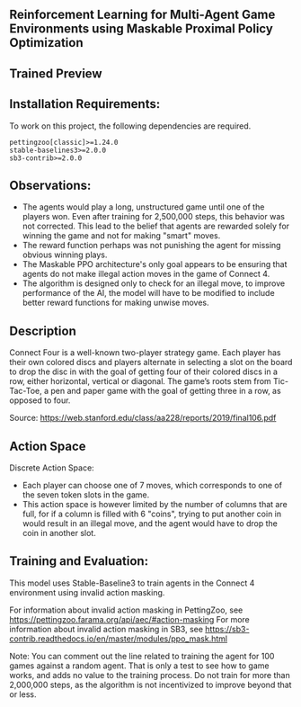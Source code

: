 Reinforcement Learning for Multi-Agent Game Environments using Maskable Proximal Policy Optimization
-

Trained Preview
-

Installation Requirements:
-
To work on this project, the following dependencies are required.
```
pettingzoo[classic]>=1.24.0
stable-baselines3>=2.0.0
sb3-contrib>=2.0.0
```

Observations:
- 
- The agents would play a long, unstructured game until one of the players won. Even after training for 2,500,000 steps, this behavior was not corrected. This lead to the belief that agents are rewarded solely for winning the game and not for making "smart" moves.
- The reward function perhaps was not punishing the agent for missing obvious winning plays.
- The Maskable PPO architecture's only goal appears to be ensuring that agents do not make illegal action moves in the game of Connect 4.
- The algorithm is designed only to check for an illegal move, to improve performance of the AI, the model will have to be modified to include better reward functions for making unwise moves.

Description
-
Connect Four is a well-known two-player strategy game. Each player has their own colored discs and players alternate in selecting a slot on the board to drop the disc in with the goal of getting four of their colored discs in a row, either horizontal, vertical or diagonal. The game’s roots stem from Tic-Tac-Toe, a pen and paper game with the goal of getting three in a row, as opposed to four.

Source: https://web.stanford.edu/class/aa228/reports/2019/final106.pdf

Action Space
-
Discrete Action Space:
- Each player can choose one of 7 moves, which corresponds to one of the seven token slots in the game.
- This action space is however limited by the number of columns that are full, for if a column is filled with 6 "coins", trying to put another coin in would result in an illegal move, and the agent would have to drop the coin in another slot.

Training and Evaluation:
- 
This model uses Stable-Baseline3 to train agents in the Connect 4 environment using invalid action masking.

For information about invalid action masking in PettingZoo, see https://pettingzoo.farama.org/api/aec/#action-masking
For more information about invalid action masking in SB3, see https://sb3-contrib.readthedocs.io/en/master/modules/ppo_mask.html

Note: You can comment out the line related to training the agent for 100 games against a random agent. That is only a test to see how to game works, and adds no value to the training process.
Do not train for more than 2,000,000 steps, as the algorithm is not incentivized to improve beyond that or less.
